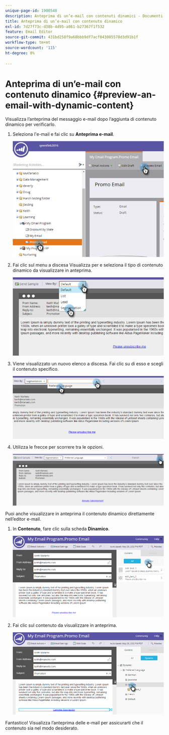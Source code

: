 ```yaml
---
unique-page-id: 1900548
description: Anteprima di un’e-mail con contenuti dinamici - Documenti Marketo - Documentazione del prodotto
title: Anteprima di un’e-mail con contenuto dinamico
exl-id: 7d27f73c-d38b-4d95-a861-b27367f1f532
feature: Email Editor
source-git-commit: 431bd258f9a68bbb9df7acf043085578d3d91b1f
workflow-type: tm+mt
source-wordcount: '115'
ht-degree: 0%

---
```


# Anteprima di un’e-mail con contenuto dinamico {#preview-an-email-with-dynamic-content}

Visualizza l’anteprima del messaggio e-mail dopo l’aggiunta di contenuto dinamico per verificarlo.

1. Seleziona l&#39;e-mail e fai clic su **Anteprima e-mail**.

   ![](assets/one-3.png)

1. Fai clic sul menu a discesa Visualizza per e seleziona il tipo di contenuto dinamico da visualizzare in anteprima.

   ![](assets/two-3.png)

1. Viene visualizzato un nuovo elenco a discesa. Fai clic su di esso e scegli il contenuto specifico.

   ![](assets/three-2.png)

1. Utilizza le frecce per scorrere tra le opzioni.

   ![](assets/four-1.png)

Puoi anche visualizzare in anteprima il contenuto dinamico direttamente nell’editor e-mail.

1. In **Contenuto**, fare clic sulla scheda **Dinamico**.

   ![](assets/five-1.png)

1. Fai clic sul contenuto da visualizzare in anteprima.

   ![](assets/six.png)

Fantastico! Visualizza l’anteprima delle e-mail per assicurarti che il contenuto sia nel modo desiderato.
